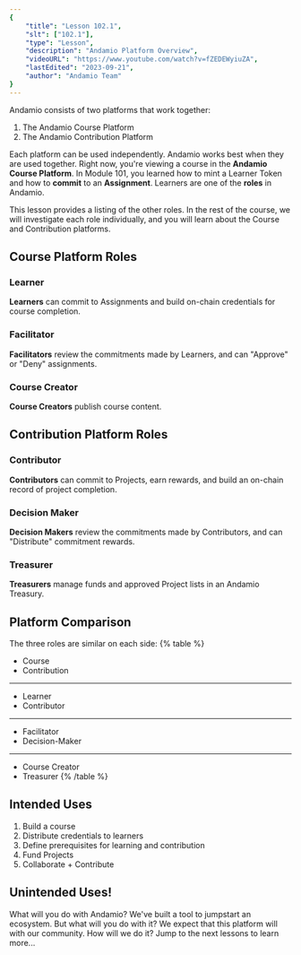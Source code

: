 ```yaml
---
{
    "title": "Lesson 102.1",
    "slt": ["102.1"],
    "type": "Lesson",
    "description": "Andamio Platform Overview",
    "videoURL": "https://www.youtube.com/watch?v=fZEDEWyiuZA",
    "lastEdited": "2023-09-21",
    "author": "Andamio Team"
}
---
```


Andamio consists of two platforms that work together:
1. The Andamio Course Platform
2. The Andamio Contribution Platform

Each platform can be used independently. Andamio works best when they are used together. Right now, you're viewing a course in the **Andamio Course Platform**. In Module 101, you learned how to mint a Learner Token and how to **commit** to an **Assignment**. Learners are one of the **roles** in Andamio.

This lesson provides a listing of the other roles. In the rest of the course, we will investigate each role individually, and you will learn about the Course and Contribution platforms.

## Course Platform Roles
### Learner
**Learners** can commit to Assignments and build on-chain credentials for course completion.

### Facilitator
**Facilitators** review the commitments made by Learners, and can "Approve" or "Deny" assignments.

### Course Creator
**Course Creators** publish course content.

## Contribution Platform Roles
### Contributor
**Contributors** can commit to Projects, earn rewards, and build an on-chain record of project completion.

### Decision Maker
**Decision Makers** review the commitments made by Contributors, and can "Distribute" commitment rewards.

### Treasurer
**Treasurers** manage funds and approved Project lists in an Andamio Treasury.

## Platform Comparison
The three roles are similar on each side:
{% table %}
* Course
* Contribution
---
* Learner
* Contributor
---
* Facilitator
* Decision-Maker
---
* Course Creator
* Treasurer
{% /table %}

## Intended Uses
1. Build a course
2. Distribute credentials to learners
3. Define prerequisites for learning and contribution
4. Fund Projects
5. Collaborate + Contribute

## Unintended Uses!
What will you do with Andamio? We've built a tool to jumpstart an ecosystem. But what will you do with it? We expect that this platform will with our community. How will we do it? Jump to the next lessons to learn more...

